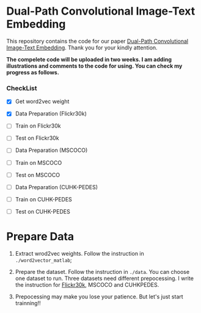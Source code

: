 # Dual-Path Convolutional Image-Text Embedding

This repository contains the code for our paper [Dual-Path Convolutional Image-Text Embedding](https://arxiv.org/abs/1711.05535). Thank you for your kindly attention. 

**The compelete code will be uploaded in two weeks. I am adding illustrations and comments to the code for using. You can check my progress as follows.**

### CheckList
- [x] Get word2vec weight

- [x] Data Preparation (Flickr30k)
- [ ] Train on Flickr30k
- [ ] Test on Flickr30k

- [ ] Data Preparation (MSCOCO)
- [ ] Train on MSCOCO
- [ ] Test on MSCOCO

- [ ] Data Preparation (CUHK-PEDES)
- [ ] Train on CUHK-PEDES
- [ ] Test on CUHK-PEDES



# Prepare Data
1. Extract wrod2vec weights. Follow the instruction in `./word2vector_matlab`;

2. Prepare the dataset. Follow the instruction in `./data`. You can choose one dataset to run.
Three datasets need different prepocessing. I write the instruction for [Flickr30k](https://github.com/layumi/Image-Text-Embedding/tree/master/data/Flickr30k), MSCOCO and CUHKPEDES.

3. Prepocessing may make you lose your patience. But let's just start trainning!!

